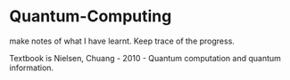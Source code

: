 # Quantum-Computing
make notes of what I have learnt. Keep trace of the progress.

Textbook is Nielsen, Chuang - 2010 - Quantum computation and quantum information.
